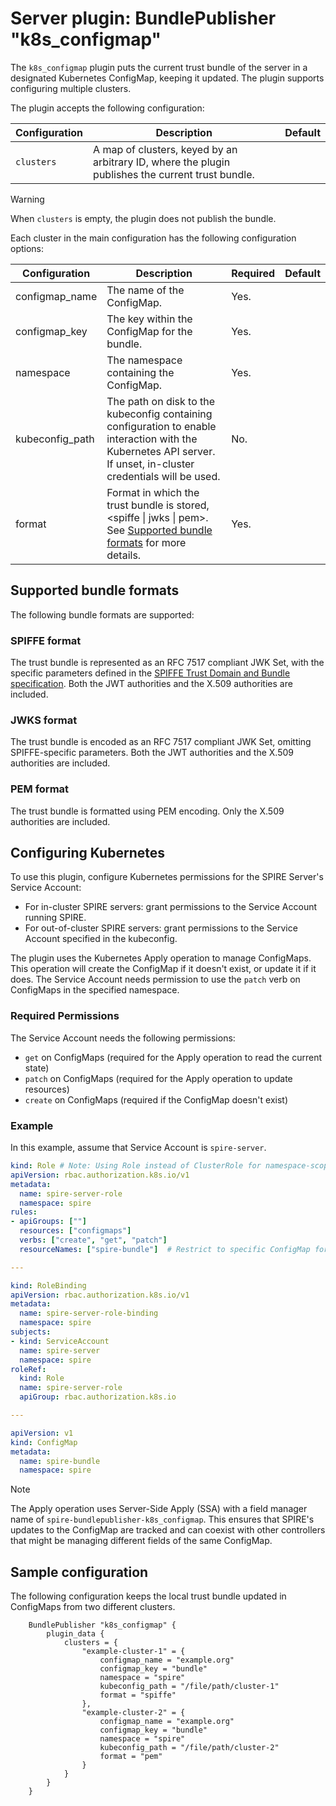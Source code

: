 # Server plugin: BundlePublisher "k8s_configmap"

The `k8s_configmap` plugin puts the current trust bundle of the server in a designated
Kubernetes ConfigMap, keeping it updated. The plugin supports configuring multiple clusters.

The plugin accepts the following configuration:

| Configuration | Description                                                                                       | Default |
|---------------|---------------------------------------------------------------------------------------------------|---------|
| `clusters`    | A map of clusters, keyed by an arbitrary ID, where the plugin publishes the current trust bundle. |         |

> [!WARNING]
> When `clusters` is empty, the plugin does not publish the bundle.

Each cluster in the main configuration has the following configuration options:

| Configuration   | Description                                                                                                                                                                                            | Required | Default |
|-----------------|--------------------------------------------------------------------------------------------------------------------------------------------------------------------------------------------------------|----------|---------|
| configmap_name  | The name of the ConfigMap.                                                                                                                                                                             | Yes.     |         |
| configmap_key   | The key within the ConfigMap for the bundle.                                                                                                                                                           | Yes.     |         |
| namespace       | The namespace containing the ConfigMap.                                                                                                                                                                | Yes.     |         |
| kubeconfig_path | The path on disk to the kubeconfig containing configuration to enable interaction with the Kubernetes API server. If unset, in-cluster credentials will be used.                                       | No.      |         |
| format          | Format in which the trust bundle is stored, &lt;spiffe &vert; jwks &vert; pem&gt;. See [Supported bundle formats](#supported-bundle-formats) for more details.                                         | Yes.     |         |

## Supported bundle formats

The following bundle formats are supported:

### SPIFFE format

The trust bundle is represented as an RFC 7517 compliant JWK Set, with the specific parameters defined in the [SPIFFE Trust Domain and Bundle specification](https://github.com/spiffe/spiffe/blob/main/standards/SPIFFE_Trust_Domain_and_Bundle.md#4-spiffe-bundle-format). Both the JWT authorities and the X.509 authorities are included.

### JWKS format

The trust bundle is encoded as an RFC 7517 compliant JWK Set, omitting SPIFFE-specific parameters. Both the JWT authorities and the X.509 authorities are included.

### PEM format

The trust bundle is formatted using PEM encoding. Only the X.509 authorities are included.

## Configuring Kubernetes

To use this plugin, configure Kubernetes permissions for the SPIRE Server's Service Account:

- For in-cluster SPIRE servers: grant permissions to the Service Account running SPIRE.
- For out-of-cluster SPIRE servers: grant permissions to the Service Account specified in the kubeconfig.

The plugin uses the Kubernetes Apply operation to manage ConfigMaps. This operation will create the ConfigMap if it doesn't exist, or update it if it does. The Service Account needs permission to use the `patch` verb on ConfigMaps in the specified namespace.

### Required Permissions

The Service Account needs the following permissions:

- `get` on ConfigMaps (required for the Apply operation to read the current state)
- `patch` on ConfigMaps (required for the Apply operation to update resources)
- `create` on ConfigMaps (required if the ConfigMap doesn't exist)

### Example

In this example, assume that Service Account is `spire-server`.

```yaml
kind: Role # Note: Using Role instead of ClusterRole for namespace-scoped permissions
apiVersion: rbac.authorization.k8s.io/v1
metadata:
  name: spire-server-role
  namespace: spire
rules:
- apiGroups: [""]
  resources: ["configmaps"]
  verbs: ["create", "get", "patch"]
  resourceNames: ["spire-bundle"]  # Restrict to specific ConfigMap for create, get and patch operations

---

kind: RoleBinding
apiVersion: rbac.authorization.k8s.io/v1
metadata:
  name: spire-server-role-binding
  namespace: spire
subjects:
- kind: ServiceAccount
  name: spire-server
  namespace: spire
roleRef:
  kind: Role
  name: spire-server-role
  apiGroup: rbac.authorization.k8s.io

---

apiVersion: v1
kind: ConfigMap
metadata:
  name: spire-bundle
  namespace: spire
```

> [!NOTE]
> The Apply operation uses Server-Side Apply (SSA) with a field manager name of `spire-bundlepublisher-k8s_configmap`. This ensures that SPIRE's updates to the ConfigMap are tracked and can coexist with other controllers that might be managing different fields of the same ConfigMap.

## Sample configuration

The following configuration keeps the local trust bundle updated in ConfigMaps from two different clusters.

```hcl
    BundlePublisher "k8s_configmap" {
        plugin_data {
            clusters = {
                "example-cluster-1" = {
                    configmap_name = "example.org"
                    configmap_key = "bundle"
                    namespace = "spire"
                    kubeconfig_path = "/file/path/cluster-1"
                    format = "spiffe"
                },
                "example-cluster-2" = {
                    configmap_name = "example.org"
                    configmap_key = "bundle"
                    namespace = "spire"
                    kubeconfig_path = "/file/path/cluster-2"
                    format = "pem"
                }
            }
        }
    }
```
